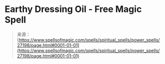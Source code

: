 <!--yml
category: 未分类
date: 2024-06-12 19:16:00
-->

# Earthy Dressing Oil - Free Magic Spell

> 来源：[https://www.spellsofmagic.com/spells/spiritual_spells/power_spells/27198/page.html#0001-01-01](https://www.spellsofmagic.com/spells/spiritual_spells/power_spells/27198/page.html#0001-01-01)